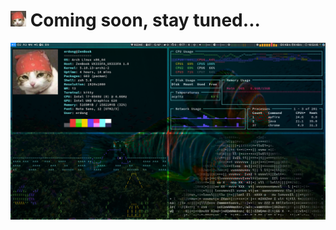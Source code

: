 # <img src="screenshot/ti.jpg" width="25" height="25"/> Coming soon, stay tuned...

![OVERVIEW](screenshot/overview.png)
